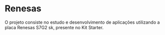 # Renesas
O projeto consiste no estudo e desenvolvimento de aplicações utilizando a placa Renesas S7G2 sk, presente no Kit Starter.
